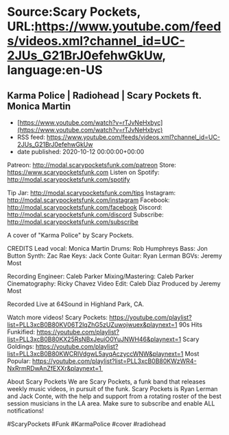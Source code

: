 # Source:Scary Pockets, URL:https://www.youtube.com/feeds/videos.xml?channel_id=UC-2JUs_G21BrJ0efehwGkUw, language:en-US

## Karma Police | Radiohead | Scary Pockets ft. Monica Martin
 - [https://www.youtube.com/watch?v=rTJvNeHxbyc](https://www.youtube.com/watch?v=rTJvNeHxbyc)
 - RSS feed: https://www.youtube.com/feeds/videos.xml?channel_id=UC-2JUs_G21BrJ0efehwGkUw
 - date published: 2020-10-12 00:00:00+00:00

Patreon: http://modal.scarypocketsfunk.com/patreon
Store: https://www.scarypocketsfunk.com
Listen on Spotify: http://modal.scarypocketsfunk.com/spotify

Tip Jar: http://modal.scarypocketsfunk.com/tips
Instagram: http://modal.scarypocketsfunk.com/instagram
Facebook: http://modal.scarypocketsfunk.com/facebook
Discord: http://modal.scarypocketsfunk.com/discord
Subscribe: http://modal.scarypocketsfunk.com/subscribe

A cover of "Karma Police" by Scary Pockets.

CREDITS
Lead vocal: Monica Martin
Drums: Rob Humphreys
Bass: Jon Button
Synth: Zac Rae
Keys: Jack Conte
Guitar: Ryan Lerman
BGVs: Jeremy Most

Recording Engineer: Caleb Parker
Mixing/Mastering: Caleb Parker
Cinematography: Ricky Chavez
Video Edit: Caleb Diaz
Produced by Jeremy Most

Recorded Live at 64Sound in Highland Park, CA.

Watch more videos! 
Scary Pockets: https://youtube.com/playlist?list=PLL3xcB0B80KV06T2lqZhG5zUZuwojwuex&playnext=1 
90s Hits Funkified: https://youtube.com/playlist?list=PLL3xcB0B80KX25RsNBxJeuiO0YuJNWH46&playnext=1 
Scary Goldings: https://youtube.com/playlist?list=PLL3xcB0B80KWCRIVdgwL5ayqAczyccWNW&playnext=1 
Most Popular: https://youtube.com/playlist?list=PLL3xcB0B80KWzWR4-NxRrmRDwAnZfEXXr&playnext=1 

About Scary Pockets 
We are Scary Pockets, a funk band that releases weekly music videos, in pursuit of the funk. Scary Pockets is Ryan Lerman and Jack Conte, with the help and support from a rotating roster of the best session musicians in the LA area. Make sure to subscribe and enable ALL notifications! 

#ScaryPockets #Funk #KarmaPolice #cover #radiohead

